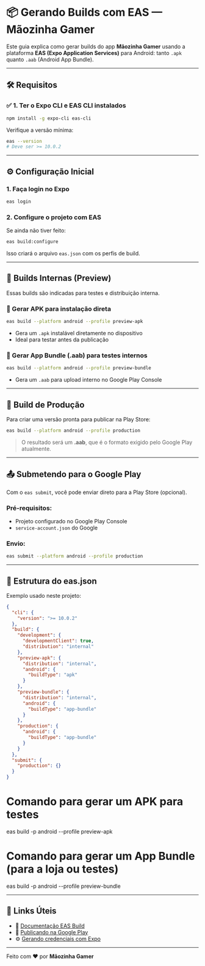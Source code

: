 
# 📦 Gerando Builds com EAS — Mãozinha Gamer

Este guia explica como gerar builds do app **Mãozinha Gamer** usando a plataforma **EAS (Expo Application Services)** para Android: tanto `.apk` quanto `.aab` (Android App Bundle).

---

## 🛠️ Requisitos

### ✅ 1. Ter o Expo CLI e EAS CLI instalados

```bash
npm install -g expo-cli eas-cli
```

Verifique a versão mínima:
```bash
eas --version
# Deve ser >= 10.0.2
```

---

## ⚙️ Configuração Inicial

### 1. Faça login no Expo

```bash
eas login
```

### 2. Configure o projeto com EAS

Se ainda não tiver feito:

```bash
eas build:configure
```

Isso criará o arquivo `eas.json` com os perfis de build.

---

## 🧪 Builds Internas (Preview)

Essas builds são indicadas para testes e distribuição interna.

### 🔹 Gerar APK para instalação direta

```bash
eas build --platform android --profile preview-apk
```

- Gera um `.apk` instalável diretamente no dispositivo
- Ideal para testar antes da publicação

### 🔹 Gerar App Bundle (.aab) para testes internos

```bash
eas build --platform android --profile preview-bundle
```

- Gera um `.aab` para upload interno no Google Play Console

---

## 🚀 Build de Produção

Para criar uma versão pronta para publicar na Play Store:

```bash
eas build --platform android --profile production
```

> O resultado será um **.aab**, que é o formato exigido pelo Google Play atualmente.

---

## 📤 Submetendo para o Google Play

Com o `eas submit`, você pode enviar direto para a Play Store (opcional).

### Pré-requisitos:

- Projeto configurado no Google Play Console
- `service-account.json` do Google

### Envio:

```bash
eas submit --platform android --profile production
```

---

## 📁 Estrutura do eas.json

Exemplo usado neste projeto:

```json
{
  "cli": {
    "version": ">= 10.0.2"
  },
  "build": {
    "development": {
      "developmentClient": true,
      "distribution": "internal"
    },
    "preview-apk": {
      "distribution": "internal",
      "android": {
        "buildType": "apk"
      }
    },
    "preview-bundle": {
      "distribution": "internal",
      "android": {
        "buildType": "app-bundle"
      }
    },
    "production": {
      "android": {
        "buildType": "app-bundle"
      }
    }
  },
  "submit": {
    "production": {}
  }
}
```
# Comando para gerar um APK para testes
eas build -p android --profile preview-apk

# Comando para gerar um App Bundle (para a loja ou testes)
eas build -p android --profile preview-bundle

---

## 🔗 Links Úteis

- 📘 [Documentação EAS Build](https://docs.expo.dev/build/introduction/)
- 🧾 [Publicando na Google Play](https://docs.expo.dev/distribution/uploading-to-play-store/)
- ⚙️ [Gerando credenciais com Expo](https://docs.expo.dev/build/android-credentials/)

---

Feito com ❤️ por **Mãozinha Gamer**
